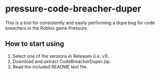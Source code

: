 # pressure-code-breacher-duper
This is a tool for consistently and easily performing a dupe bug for code breachers in the Roblox game Pressure.
## How to start using
1. Select one of the versions in Releases (i.e. v1).
2. Download and extract CodeBreacherDuper.zip.
3. Read the included README text file.
